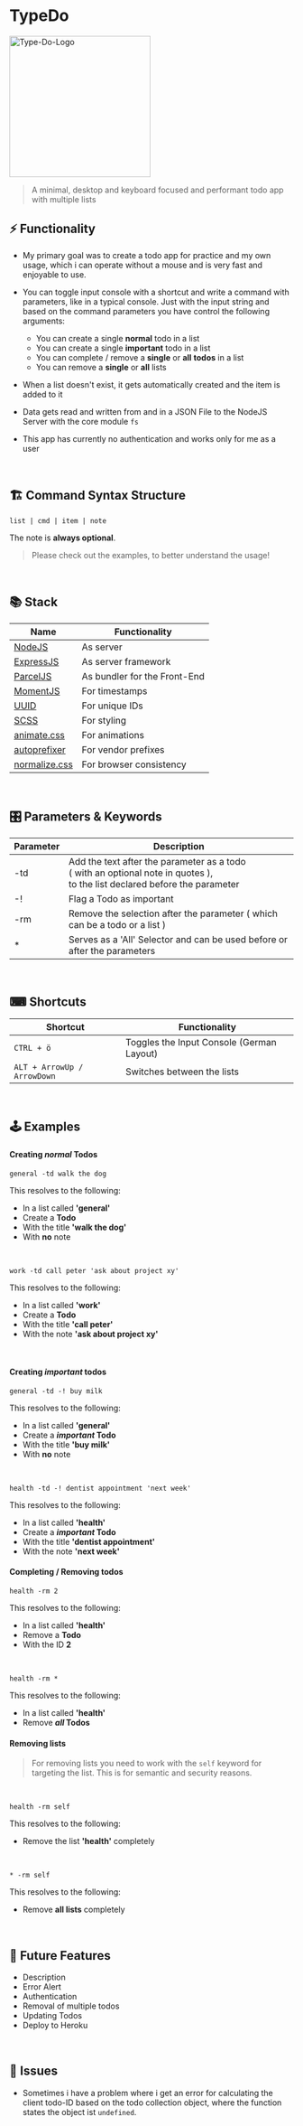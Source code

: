 # TypeDo

<div>
<img src="https://i.ibb.co/RcMZtpZ/Type-Do-Logo.png" alt="Type-Do-Logo" border="0" width="250px">
</div>

> A minimal, desktop and keyboard focused and performant todo app with multiple lists

## ⚡ Functionality

- My primary goal was to create a todo app for practice and my own usage, which i can operate without a mouse and is very fast and enjoyable to use.
- You can toggle input console with a shortcut and write a command with parameters, like in a typical console. Just with the input string and based on the command parameters you have control the following arguments:

  - You can create a single **normal** todo in a list
  - You can create a single **important** todo in a list
  - You can complete / remove a **single** or **all** **todos** in a list
  - You can remove a **single** or **all** lists

- When a list doesn't exist, it gets automatically created and the item is added to it
- Data gets read and written from and in a JSON File to the NodeJS Server with the core module `fs`
- This app has currently no authentication and works only for me as a user

<br>

## 🏗 Command Syntax Structure

```
list | cmd | item | note
```

The note is **always optional**.

> Please check out the examples, to better understand the usage!

<br>

## 📚 Stack

| Name                                                       | Functionality                |
| ---------------------------------------------------------- | ---------------------------- |
| [NodeJS](https://nodejs.org/)                              | As server                    |
| [ExpressJS](http://expressjs.com/)                         | As server framework          |
| [ParcelJS](https://parceljs.org)                           | As bundler for the Front-End |
| [MomentJS](https://momentjs.com)                           | For timestamps               |
| [UUID](https://www.npmjs.com/package/uuidv4)               | For unique IDs               |
| [SCSS](https://sass-lang.com)                              | For styling                  |
| [animate.css](https://daneden.github.io/animate.css/)      | For animations               |
| [autoprefixer](https://www.npmjs.com/package/autoprefixer) | For vendor prefixes          |
| [normalize.css](http://necolas.github.io/normalize.css/)   | For browser consistency      |

<br>

## 🎛 Parameters & Keywords

| Parameter | Description                                                                                                                         |
| --------- | ----------------------------------------------------------------------------------------------------------------------------------- |
| -td       | Add the text after the parameter as a todo <br> ( with an optional note in quotes ), <br> to the list declared before the parameter |
| -!        | Flag a Todo as important                                                                                                            |
| -rm       | Remove the selection after the parameter ( which can be a todo or a list )                                                          |
| \*        | Serves as a 'All' Selector and can be used before or after the parameters                                                           |

<br>

## ⌨ Shortcuts

| Shortcut                    | Functionality                             |
| --------------------------- | ----------------------------------------- |
| `CTRL + ö`                  | Toggles the Input Console (German Layout) |
| `ALT + ArrowUp / ArrowDown` | Switches between the lists                |

<br>

## 🕹 Examples

#### Creating _normal_ Todos

```
general -td walk the dog
```

This resolves to the following:

- In a list called **'general'**
- Create a **Todo**
- With the title **'walk the dog'**
- With **no** note

<br>

```
work -td call peter 'ask about project xy'
```

This resolves to the following:

- In a list called **'work'**
- Create a **Todo**
- With the title **'call peter'**
- With the note **'ask about project xy'**

<br>

#### Creating _important_ todos

```
general -td -! buy milk
```

This resolves to the following:

- In a list called **'general'**
- Create a **_important_ Todo**
- With the title **'buy milk'**
- With **no** note

<br>

```
health -td -! dentist appointment 'next week'
```

This resolves to the following:

- In a list called **'health'**
- Create a **_important_ Todo**
- With the title **'dentist appointment'**
- With the note **'next week'**

#### Completing / Removing todos

```
health -rm 2
```

This resolves to the following:

- In a list called **'health'**
- Remove a **Todo**
- With the ID **2**

<br>

```
health -rm *
```

This resolves to the following:

- In a list called **'health'**
- Remove **_all_ Todos**

#### Removing lists

> For removing lists you need to work with the `self` keyword for targeting the list.
> This is for semantic and security reasons.

<br>

```
health -rm self
```

This resolves to the following:

- Remove the list **'health'** completely

<br>

```
* -rm self
```

This resolves to the following:

- Remove **all lists** completely

<br>

## 🔭 Future Features

- Description
- Error Alert
- Authentication
- Removal of multiple todos
- Updating Todos
- Deploy to Heroku

<br>

## 🐞 Issues

- Sometimes i have a problem where i get an error for calculating the client todo-ID based on the todo collection object, where the function states the object ist `undefined`.
